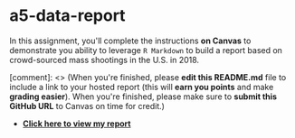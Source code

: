 # a5-data-report

In this assignment, you'll complete the instructions **on Canvas** to demonstrate you ability to leverage `R Markdown` to build a report based on crowd-sourced mass shootings in the U.S. in 2018.  

[comment]: <> (When you're finished, please **edit this README.md** file to include a link to your hosted report (this will **earn you points** and make **grading easier**). When you're finished, please make sure to **submit this GitHub URL** to Canvas on time for credit.)

- **[Click here to view my report](https://info201b-w19.github.io/a5-phung-phu/)**
